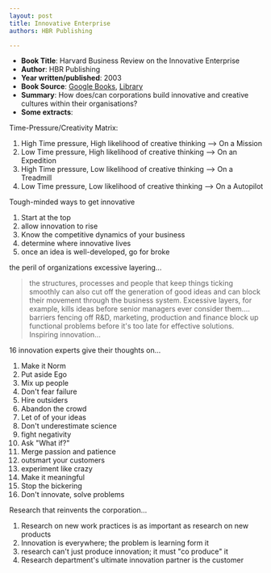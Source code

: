 ```yaml
---
layout: post
title: Innovative Enterprise
authors: HBR Publishing

---
```


- **Book Title**: Harvard Business Review on the Innovative Enterprise
- **Author**: HBR Publishing
- **Year written/published**: 2003
- **Book Source**: [Google Books](http://books.google.com/books?id=r4taXHHvbpMC&printsec=frontcover&dq=Harvard+Business+Review+on+the+Innovative+Enterprise&cd=1#v=onepage&q=&f=false), [Library](http://catalogue.nlb.gov.sg/cgi-bin/cw_cgi?fullRecord+22323+3002+11802061+1+0)
- **Summary**: How does/can corporations build innovative and creative cultures within their organisations?
- **Some extracts**:

Time-Pressure/Creativity Matrix:

1. High Time pressure, High likelihood of creative thinking --> On a Mission
2. Low Time pressure, High likelihood of creative thinking --> On an Expedition
3. High Time pressure, Low likelihood of creative thinking --> On a Treadmill
4. Low Time pressure, Low likelihood of creative thinking --> On a Autopilot

Tough-minded ways to get innovative

1. Start at the top
2. allow innovation to rise
3. Know the competitive dynamics of your business
4. determine where innovative lives
5. once an idea is well-developed, go for broke

the peril of organizations excessive layering...

> the structures, processes and people that keep things ticking smoothly can also cut off the generation of good ideas and can block their movement through the business system. Excessive layers, for example, kills ideas before senior managers ever consider them.... barriers fencing off R&D, marketing, production and finance block up functional problems before it's too late for effective solutions.
Inspiring innovation...

16 innovation experts give their thoughts on...

1. Make it Norm
2. Put aside Ego
3. Mix up people
4. Don't fear failure
5. Hire outsiders
6. Abandon the crowd
7. Let of of your ideas
8. Don't underestimate science
9. fight negativity
10. Ask "What if?"
11. Merge passion and patience
12. outsmart your customers
13. experiment like crazy
14. Make it meaningful
15. Stop the bickering
16. Don't innovate, solve problems

Research that reinvents the corporation...

1. Research on new work practices is as important as research on new products
2. Innovation is everywhere; the problem is learning form it
3. research can't just produce innovation; it must "co produce" it
4. Research department's ultimate innovation partner is the customer
